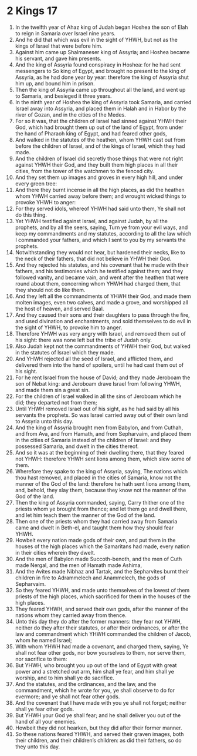 ﻿# 2 Kings 17
1. In the twelfth year of Ahaz king of Judah began Hoshea the son of Elah to reign in Samaria over Israel nine years. 
2. And he did that which was evil in the sight of YHWH, but not as the kings of Israel that were before him. 
3.  Against him came up Shalmaneser king of Assyria; and Hoshea became his servant, and gave him presents. 
4. And the king of Assyria found conspiracy in Hoshea: for he had sent messengers to So king of Egypt, and brought no present to the king of Assyria, as he had done year by year: therefore the king of Assyria shut him up, and bound him in prison. 
5.  Then the king of Assyria came up throughout all the land, and went up to Samaria, and besieged it three years. 
6.  In the ninth year of Hoshea the king of Assyria took Samaria, and carried Israel away into Assyria, and placed them in Halah and in Habor by the river of Gozan, and in the cities of the Medes. 
7. For so it was, that the children of Israel had sinned against YHWH their God, which had brought them up out of the land of Egypt, from under the hand of Pharaoh king of Egypt, and had feared other gods, 
8. And walked in the statutes of the heathen, whom YHWH cast out from before the children of Israel, and of the kings of Israel, which they had made. 
9. And the children of Israel did secretly those things that were not right against YHWH their God, and they built them high places in all their cities, from the tower of the watchmen to the fenced city. 
10. And they set them up images and groves in every high hill, and under every green tree: 
11. And there they burnt incense in all the high places, as did the heathen whom YHWH carried away before them; and wrought wicked things to provoke YHWH to anger: 
12. For they served idols, whereof YHWH had said unto them, Ye shall not do this thing. 
13. Yet YHWH testified against Israel, and against Judah, by all the prophets, and by all the seers, saying, Turn ye from your evil ways, and keep my commandments and my statutes, according to all the law which I commanded your fathers, and which I sent to you by my servants the prophets. 
14. Notwithstanding they would not hear, but hardened their necks, like to the neck of their fathers, that did not believe in YHWH their God. 
15. And they rejected his statutes, and his covenant that he made with their fathers, and his testimonies which he testified against them; and they followed vanity, and became vain, and went after the heathen that were round about them, concerning whom YHWH had charged them, that they should not do like them. 
16. And they left all the commandments of YHWH their God, and made them molten images, even two calves, and made a grove, and worshipped all the host of heaven, and served Baal. 
17. And they caused their sons and their daughters to pass through the fire, and used divination and enchantments, and sold themselves to do evil in the sight of YHWH, to provoke him to anger. 
18. Therefore YHWH was very angry with Israel, and removed them out of his sight: there was none left but the tribe of Judah only. 
19. Also Judah kept not the commandments of YHWH their God, but walked in the statutes of Israel which they made. 
20. And YHWH rejected all the seed of Israel, and afflicted them, and delivered them into the hand of spoilers, until he had cast them out of his sight. 
21. For he rent Israel from the house of David; and they made Jeroboam the son of Nebat king: and Jeroboam drave Israel from following YHWH, and made them sin a great sin. 
22. For the children of Israel walked in all the sins of Jeroboam which he did; they departed not from them; 
23. Until YHWH removed Israel out of his sight, as he had said by all his servants the prophets. So was Israel carried away out of their own land to Assyria unto this day. 
24.  And the king of Assyria brought men from Babylon, and from Cuthah, and from Ava, and from Hamath, and from Sepharvaim, and placed them in the cities of Samaria instead of the children of Israel: and they possessed Samaria, and dwelt in the cities thereof. 
25. And so it was at the beginning of their dwelling there, that they feared not YHWH: therefore YHWH sent lions among them, which slew some of them. 
26. Wherefore they spake to the king of Assyria, saying, The nations which thou hast removed, and placed in the cities of Samaria, know not the manner of the God of the land: therefore he hath sent lions among them, and, behold, they slay them, because they know not the manner of the God of the land. 
27. Then the king of Assyria commanded, saying, Carry thither one of the priests whom ye brought from thence; and let them go and dwell there, and let him teach them the manner of the God of the land. 
28. Then one of the priests whom they had carried away from Samaria came and dwelt in Beth-el, and taught them how they should fear YHWH. 
29. Howbeit every nation made gods of their own, and put them in the houses of the high places which the Samaritans had made, every nation in their cities wherein they dwelt. 
30. And the men of Babylon made Succoth-benoth, and the men of Cuth made Nergal, and the men of Hamath made Ashima, 
31. And the Avites made Nibhaz and Tartak, and the Sepharvites burnt their children in fire to Adrammelech and Anammelech, the gods of Sepharvaim. 
32. So they feared YHWH, and made unto themselves of the lowest of them priests of the high places, which sacrificed for them in the houses of the high places. 
33. They feared YHWH, and served their own gods, after the manner of the nations whom they carried away from thence. 
34. Unto this day they do after the former manners: they fear not YHWH, neither do they after their statutes, or after their ordinances, or after the law and commandment which YHWH commanded the children of Jacob, whom he named Israel; 
35. With whom YHWH had made a covenant, and charged them, saying, Ye shall not fear other gods, nor bow yourselves to them, nor serve them, nor sacrifice to them: 
36. But YHWH, who brought you up out of the land of Egypt with great power and a stretched out arm, him shall ye fear, and him shall ye worship, and to him shall ye do sacrifice. 
37. And the statutes, and the ordinances, and the law, and the commandment, which he wrote for you, ye shall observe to do for evermore; and ye shall not fear other gods. 
38. And the covenant that I have made with you ye shall not forget; neither shall ye fear other gods. 
39. But YHWH your God ye shall fear; and he shall deliver you out of the hand of all your enemies. 
40. Howbeit they did not hearken, but they did after their former manner. 
41. So these nations feared YHWH, and served their graven images, both their children, and their children’s children: as did their fathers, so do they unto this day. 
